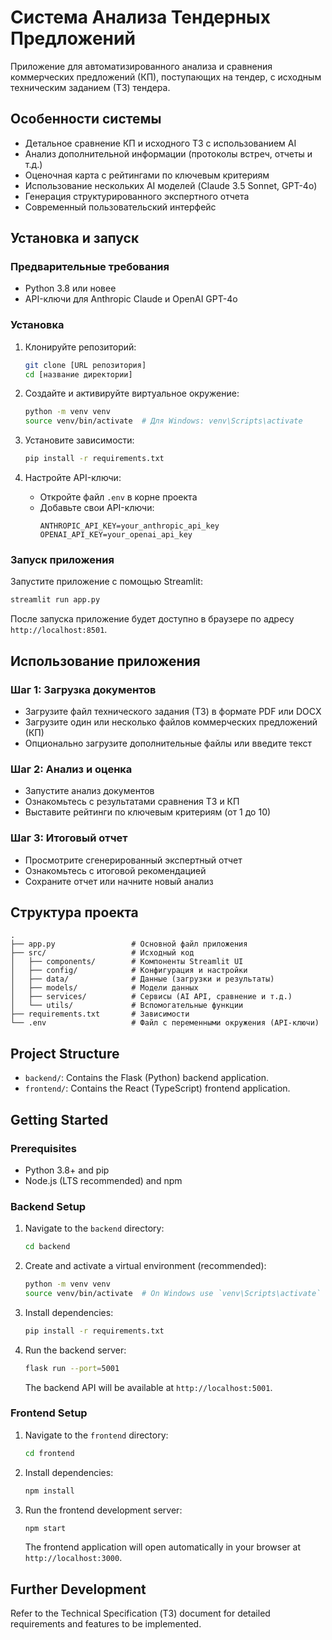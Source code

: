 # Система Анализа Тендерных Предложений

Приложение для автоматизированного анализа и сравнения коммерческих предложений (КП), поступающих на тендер, с исходным техническим заданием (ТЗ) тендера.

## Особенности системы

- Детальное сравнение КП и исходного ТЗ с использованием AI
- Анализ дополнительной информации (протоколы встреч, отчеты и т.д.)
- Оценочная карта с рейтингами по ключевым критериям
- Использование нескольких AI моделей (Claude 3.5 Sonnet, GPT-4o)
- Генерация структурированного экспертного отчета
- Современный пользовательский интерфейс

## Установка и запуск

### Предварительные требования

- Python 3.8 или новее
- API-ключи для Anthropic Claude и OpenAI GPT-4o

### Установка

1. Клонируйте репозиторий:
   ```bash
   git clone [URL репозитория]
   cd [название директории]
   ```

2. Создайте и активируйте виртуальное окружение:
   ```bash
   python -m venv venv
   source venv/bin/activate  # Для Windows: venv\Scripts\activate
   ```

3. Установите зависимости:
   ```bash
   pip install -r requirements.txt
   ```

4. Настройте API-ключи:
   - Откройте файл `.env` в корне проекта
   - Добавьте свои API-ключи:
     ```
     ANTHROPIC_API_KEY=your_anthropic_api_key
     OPENAI_API_KEY=your_openai_api_key
     ```

### Запуск приложения

Запустите приложение с помощью Streamlit:

```bash
streamlit run app.py
```

После запуска приложение будет доступно в браузере по адресу `http://localhost:8501`.

## Использование приложения

### Шаг 1: Загрузка документов
- Загрузите файл технического задания (ТЗ) в формате PDF или DOCX
- Загрузите один или несколько файлов коммерческих предложений (КП)
- Опционально загрузите дополнительные файлы или введите текст

### Шаг 2: Анализ и оценка
- Запустите анализ документов
- Ознакомьтесь с результатами сравнения ТЗ и КП
- Выставите рейтинги по ключевым критериям (от 1 до 10)

### Шаг 3: Итоговый отчет
- Просмотрите сгенерированный экспертный отчет
- Ознакомьтесь с итоговой рекомендацией
- Сохраните отчет или начните новый анализ

## Структура проекта

```
.
├── app.py                 # Основной файл приложения
├── src/                   # Исходный код
│   ├── components/        # Компоненты Streamlit UI
│   ├── config/            # Конфигурация и настройки
│   ├── data/              # Данные (загрузки и результаты)
│   ├── models/            # Модели данных
│   ├── services/          # Сервисы (AI API, сравнение и т.д.)
│   └── utils/             # Вспомогательные функции
├── requirements.txt       # Зависимости
└── .env                   # Файл с переменными окружения (API-ключи)
```

## Project Structure

- `backend/`: Contains the Flask (Python) backend application.
- `frontend/`: Contains the React (TypeScript) frontend application.

## Getting Started

### Prerequisites

- Python 3.8+ and pip
- Node.js (LTS recommended) and npm

### Backend Setup

1. Navigate to the `backend` directory:
   ```bash
   cd backend
   ```
2. Create and activate a virtual environment (recommended):
   ```bash
   python -m venv venv
   source venv/bin/activate  # On Windows use `venv\Scripts\activate`
   ```
3. Install dependencies:
   ```bash
   pip install -r requirements.txt
   ```
4. Run the backend server:
   ```bash
   flask run --port=5001
   ```
   The backend API will be available at `http://localhost:5001`.

### Frontend Setup

1. Navigate to the `frontend` directory:
   ```bash
   cd frontend
   ```
2. Install dependencies:
   ```bash
   npm install
   ```
3. Run the frontend development server:
   ```bash
   npm start
   ```
   The frontend application will open automatically in your browser at `http://localhost:3000`.

## Further Development

Refer to the Technical Specification (ТЗ) document for detailed requirements and features to be implemented. 